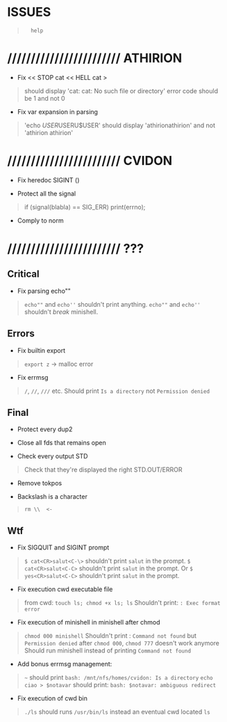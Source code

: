 
#           ISSUES

>       help

# //////////////////////// ATHIRION

- Fix << STOP cat << HELL cat >
> should display 'cat: cat: No such file or directory'
> error code should be 1 and not 0

- Fix var expansion in parsing
> 'echo $USER$USERU$USER' should display 'athirionathirion'
> and not 'athirion  athirion'

# //////////////////////// CVIDON

- Fix heredoc SIGINT (<C-C>)

- Protect all the signal
> if (signal(blabla) == SIG_ERR) print(errno);

- Comply to norm

# //////////////////////// ???

##  Critical

- Fix parsing echo""
> `echo""` and `echo''` shouldn't print anything.
> `echo""` and `echo''` shouldn't *break* minishell.

##  Errors

- Fix builtin export
> `export z` -> malloc error

- Fix errmsg
> `/`, `//`, `///` etc. Should print `Is a directory` not `Permission denied`

##  Final

- Protect every dup2

- Close all fds that remains open

- Check every output STD
> Check that they're displayed the right STD.OUT/ERROR

- Remove tokpos

- Backslash is a character
> `rm \\  <-`

##  Wtf

- Fix SIGQUIT and SIGINT prompt
> `$ cat<CR>salut<C-\>` shouldn't print `salut` in the prompt.
> `$ cat<CR>salut<C-C>` shouldn't print `salut` in the prompt.
> Or `$ yes<CR>salut<C-C>` shouldn't print `salut` in the prompt.

- Fix execution cwd executable file
> from cwd: `touch ls; chmod +x ls; ls`
> Shouldn't print: `: Exec format error`

- Fix execution of minishell in minishell after chmod
> `chmod 000 minishell`
> Shouldn't print : `Command not found` but `Permission denied`
> after `chmod 000`, `chmod 777` doesn't work anymore
> Should run minishell instead of printing `Command not found`

- Add bonus errmsg management:
> `~` should print `bash: /mnt/nfs/homes/cvidon: Is a directory`
> `echo ciao > $notavar`    should print: `bash: $notavar: ambiguous redirect`

- Fix execution of cwd bin
> `./ls` should runs `/usr/bin/ls` instead an eventual cwd located `ls`
